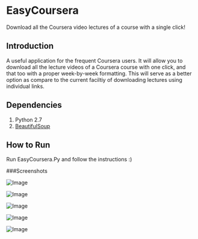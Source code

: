 # EasyCoursera
Download all the Coursera video lectures of a course with a single click!


## Introduction
A useful application for the frequent Coursera users.
It will allow you to download all the lecture videos of a Coursera course with one click, and that too with a proper week-by-week formatting.
This will serve as a better option as compare to the current faciltiy of downloading lectures using individual links.

## Dependencies

1. Python 2.7
2. [BeautifulSoup](http://www.crummy.com/software/BeautifulSoup/)

## How to Run
Run EasyCoursera.Py and follow the instructions :)

###Screenshots

![Image](https://github.com/beingcooper/EasyCoursera/blob/master/images/sc1.png)

![Image](https://github.com/beingcooper/EasyCoursera/blob/master/images/sc2.png)

![Image](https://github.com/beingcooper/EasyCoursera/blob/master/images/sc3.png)

![Image](https://github.com/beingcooper/EasyCoursera/blob/master/images/sc4.png)

![Image](https://github.com/beingcooper/EasyCoursera/blob/master/images/sc5.png)